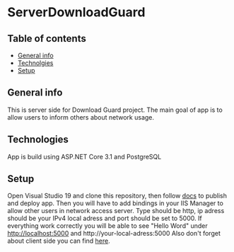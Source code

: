 # ServerDownloadGuard
## Table of contents
* [General info](#general-info)
* [Technolgies](#technolgies)
* [Setup](#setup)
## General info
This is server side for Download Guard project. The main goal of app is to allow users to inform others about network usage.
## Technologies
App is build using ASP.NET Core 3.1 and PostgreSQL
## Setup
Open Visual Studio 19 and clone this repository, then follow [docs](https://docs.microsoft.com/en-us/aspnet/core/tutorials/publish-to-iis?view=aspnetcore-5.0&tabs=visual-studio#publish-and-deploy-the-app) to publish and deploy app. Then you will have to add bindings in your IIS Manager to allow other users in network access server. Type should be http, ip adress should be your IPv4 local adress and port should be set to 5000. If everything work correctly you will be able to see "Hello Word" under [http://localhost:5000](http://localhost:5000) and http://your-local-adress:5000 Also don't forget about client side you can find [here](https://github.com/Luminatione/ServerDownloadGuard).
